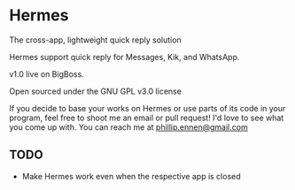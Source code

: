 Hermes
===========

The cross-app, lightweight quick reply solution

Hermes support quick reply for Messages, Kik, and WhatsApp.

v1.0 live on BigBoss.

Open sourced under the GNU GPL v3.0 license

If you decide to base your works on Hermes or use parts of its code in your program, feel free to shoot me an email or pull request! I'd love to see what you come up with. You can reach me at phillip.ennen@gmail.com

TODO
------------

* Make Hermes work even when the respective app is closed
